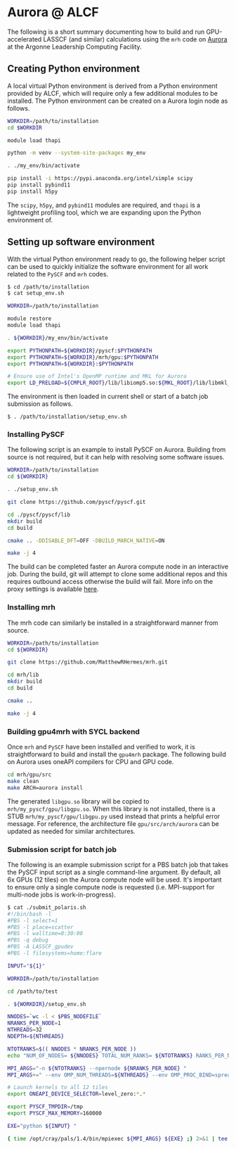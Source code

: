 # Aurora @ ALCF

The following is a short summary documenting how to build and run GPU-accelerated LASSCF (and similar) calculations using the `mrh` code on [Aurora](https://www.alcf.anl.gov/aurora) at the Argonne Leadership Computing Facility.

## Creating Python environment

A local virtual Python environment is derived from a Python environment provided by ALCF, which will require only a few additional modules to be installed. The Python environment can be created on a Aurora login node as follows.

``` bash
WORKDIR=/path/to/installation
cd $WORKDIR

module load thapi

python -m venv --system-site-packages my_env

. ./my_env/bin/activate

pip install -i https://pypi.anaconda.org/intel/simple scipy
pip install pybind11
pip install h5py
```

The `scipy`, `h5py`, and `pybind11` modules are required, and `thapi` is a lightweight profiling tool, which we are expanding upon the Python environment of.

## Setting up software environment

With the virtual Python environment ready to go, the following helper script can be used to quickly initialize the software environment for all work related to the `PySCF` and `mrh` codes.

``` bash
$ cd /path/to/installation
$ cat setup_env.sh

WORKDIR=/path/to/installation

module restore
module load thapi

. ${WORKDIR}/my_env/bin/activate

export PYTHONPATH=${WORKDIR}/pyscf:$PYTHONPATH
export PYTHONPATH=${WORKDIR}/mrh/gpu:$PYTHONPATH
export PYTHONPATH=${WORKDIR}:$PYTHONPATH

# Ensure use of Intel's OpenMP runtime and MKL for Aurora 
export LD_PRELOAD=${CMPLR_ROOT}/lib/libiomp5.so:${MKL_ROOT}/lib/libmkl_intel_lp64.so:${MKL_ROOT}/lib/libmkl_intel_thread.so:${MKL_ROOT}/lib/libmkl_core.so
```

The environment is then loaded in current shell or start of a batch job submission as follows.
```
$ . /path/to/installation/setup_env.sh
```

### Installing PySCF

The following script is an example to install PySCF on Aurora. Building from source is not required, but it can help with resolving some software issues.

``` bash
WORKDIR=/path/to/installation
cd ${WORKDIR}

. ./setup_env.sh

git clone https://github.com/pyscf/pyscf.git

cd ./pyscf/pyscf/lib
mkdir build
cd build

cmake .. -DDISABLE_DFT=OFF -DBUILD_MARCH_NATIVE=ON

make -j 4
```

The build can be completed faster an Aurora compute node in an interactive job. During the build, git will attempt to clone some additional repos and this requires outbound access otherwise the build will fail. More info on the proxy settings is available [here]((https://docs.alcf.anl.gov/polaris/getting-started/#proxy)).

### Installing mrh

The mrh code can similarly be installed in a straightforward manner from source.

```bash
WORKDIR=/path/to/installation
cd ${WORKDIR}

git clone https://github.com/MatthewRHermes/mrh.git

cd mrh/lib
mkdir build
cd build

cmake .. 

make -j 4
```

### Building gpu4mrh with SYCL backend

Once `mrh` and `PySCF` have been installed and verified to work, it is straightforward to build and install the `gpu4mrh` package. The following build on Aurora uses oneAPI compilers for CPU and GPU code.

```bash
cd mrh/gpu/src
make clean
make ARCH=aurora install
```

The generated `libgpu.so` library will be copied to `mrh/my_pyscf/gpu/libgpu.so`. When this library is not installed, there is a STUB `mrh/my_pyscf/gpu/libgpu.py` used instead that prints a helpful error message. For reference, the architecture file `gpu/src/arch/aurora` can be updated as needed for similar architectures.

### Submission script for batch job

The following is an example submission script for a PBS batch job that takes the PySCF input script as a single command-line argument. By default, all 6x GPUs (12 tiles) on the Aurora compute node will be used. It's important to ensure only a single compute node is requested (i.e. MPI-support for multi-node jobs is work-in-progress).

``` bash
$ cat ./submit_polaris.sh
#!/bin/bash -l
#PBS -l select=1
#PBS -l place=scatter
#PBS -l walltime=0:30:00
#PBS -q debug
#PBS -A LASSCF_gpudev
#PBS -l filesystems=home:flare

INPUT="${1}"

WORKDIR=/path/to/installation

cd /path/to/test

. ${WORKDIR}/setup_env.sh

NNODES=`wc -l < $PBS_NODEFILE`
NRANKS_PER_NODE=1
NTHREADS=32
NDEPTH=${NTHREADS}

NTOTRANKS=$(( NNODES * NRANKS_PER_NODE ))
echo "NUM_OF_NODES= ${NNODES} TOTAL_NUM_RANKS= ${NTOTRANKS} RANKS_PER_NODE= ${NRANKS_PER_NODE} THREADS_PER_RANK= ${NTHREADS}"

MPI_ARGS="-n ${NTOTRANKS} --npernode ${NRANKS_PER_NODE} "
MPI_ARGS+=" --env OMP_NUM_THREADS=${NTHREADS} --env OMP_PROC_BIND=spread --env OMP_PLACES=cores "

# Launch kernels to all 12 tiles
export ONEAPI_DEVICE_SELECTOR=level_zero:*.*

export PYSCF_TMPDIR=/tmp
export PYSCF_MAX_MEMORY=160000

EXE="python ${INPUT} "

{ time /opt/cray/pals/1.4/bin/mpiexec ${MPI_ARGS} ${EXE} ;} 2>&1 | tee screen.txt
```